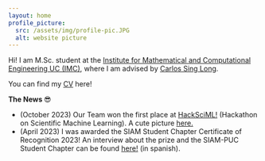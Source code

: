 ```yaml
---
layout: home
profile_picture:
  src: /assets/img/profile-pic.JPG
  alt: website picture
---
```


<p>
 Hi! I am M.Sc. student at the <a href="https://imc.uc.cl/">Institute for Mathematical and Computational Engineering UC (IMC)</a>, where I am advised by <a href="https://scholar.google.com/citations?user=MmWdheoAAAAJ&hl=en&oi=ao">Carlos Sing Long</a>. 
</p>

<p>
  You can find my <a href="data/CV-Ignacio_Contreras.pdf">CV</a> here!
</p>

<p>
  <b> The News </b> &#128526;
</p>

<ul>
  <li>(October 2023) Our Team won the first place at <a href=" https://sites.google.com/ing.puc.cl/hacksciml-rl4cenia/home?authuser=0 ">HackSciML!</a> (Hackathon on Scientific Machine Learning). A cute picture <a href= " https://www.linkedin.com/posts/ignacio-contreras-z%C3%BA%C3%B1iga_estoy-muy-contento-de-haber-obtenido-el-activity-7115325940301193216-xou5?utm_source=share&utm_medium=member_desktop" >here.</a>
  </li>
  <li>(April 2023) I was awarded the SIAM Student Chapter Certificate of Recognition 2023! An interview about the prize and the SIAM-PUC Student Chapter can be found <a href="https://imc.uc.cl/noticias/413-distincion-siam">here!</a> (in spanish).
  </li> 
</ul>
